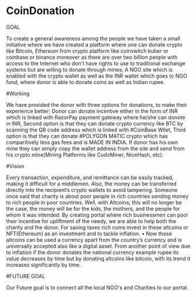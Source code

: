 # CoinDonation

GOAL

To create a general awareness among the people we have taken a small initiative where we have created a platform where one can donate crypto like Bitcoin, Ethereum from crypto platform like coinswitch kuber or coinbase or binance moreover as there are over two billion people with access to the Internet who don't have rights to use to traditional exchange systems but are willing to donate through mines; A NGO site which is enabled with the crypto wallet as well as the INR wallet which goes to NGO fund, where donor is able to donate coins as well as Indian rupee.

#Working

We have provided the donor with three options for donations, to make their experience better; Donor can donate incentive either in the form of INR which is linked with RazorPay payment gateway where he/she can donote in INR, Second option is that they can donate crypto currency like BTC by scanning the QR code address which is linked with #CoinBase Wllet, Third option is that they can donate #POLYGON MATIC crypto which has comparitively less gas fees and is MADE IN INDIA. If donor has his own mine they can simply copy the wallet address from the site  and send from his crypto mine(Mining Platforms like CudoMiner, NiceHash, etc).

#Vision 


Every transaction, expenditure, and remittance can be easily tracked, making it difficult for a middlemen. Also, the money can be transferred directly into the recipient’s crypto wallets to avoid tampering.
Someone once said that charity is about poor people in rich countries sending money to rich people in poor countries. Well, with Altcoins; this will no longer be the case, the money will be for the kids, the mothers, and the people for whom it was intended.
By creating portal where rich businessmen can pool their incentive for upliftment of the needy, we are able to help both the charity and the donor. For saving taxes rich coms invest in these altcoins or NFT(Ethereum) as an investment and to tackle inflation.
•	Now these altcoins can be used a currency apart from the country’s currency and is universally accepted also like a digital asset. From another point of view due to inflation if the donor donates the national currency example rupee its value decreases by time but by donating altcoins like bitcoin, with its trend it increases significantly by time.

#FUTURE GOAL


Our Future goal is to connect all the local NGO's and Charities to our portal.
